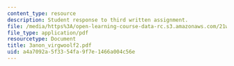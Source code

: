 ```yaml
---
content_type: resource
description: Student response to third written assignment.
file: /media/https%3A/open-learning-course-data-rc.s3.amazonaws.com/21w-730-3-expository-writing-autobiography-theory-and-practice-spring-2001/a4a7092a5f3354fa9f7e1466a004c56e_3anon_virgwoolf2.pdf
file_type: application/pdf
resourcetype: Document
title: 3anon_virgwoolf2.pdf
uid: a4a7092a-5f33-54fa-9f7e-1466a004c56e
---
```

